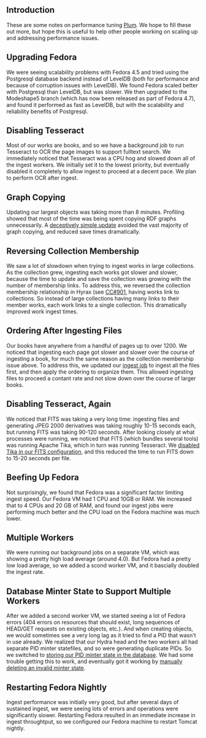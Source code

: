 ## Introduction
These are some notes on performance tuning [Plum](https://github.com/pulibrary/plum/).  We hope
to fill these out more, but hope this is useful to help other people working on scaling up and
addressing performance issues.

## Upgrading Fedora
We were seeing scalability problems with Fedora 4.5 and tried using the Postgresql database backend
instead of LevelDB (both for performance and because of corruption issues with LevelDB).  We found
Fedora scaled better with Postgresql than LevelDB, but was slower.  We then upgraded to the
Modeshape5 branch (which has now been released as part of Fedora 4.7), and found it performed as
fast as LevelDB, but with the scalability and reliability benefits of Postgresql.

## Disabling Tesseract
Most of our works are books, and so we have a background job to run Tesseract to OCR the page
images to support fulltext search.  We immediately noticed that Tesseract was a CPU hog and slowed
down all of the ingest workers.  We initially set it to the lowest priority, but eventually
disabled it completely to allow ingest to proceed at a decent pace.  We plan to perform OCR after
ingest.

## Graph Copying
Updating our largest objects was taking more than 8 minutes.  Profiling showed that most of the time was being spent copying RDF graphs unnecessarily.  A [deceptively simple update](https://github.com/projecthydra/active_fedora/commit/f6ac3fbe04d5c0fedb64b7c04a34ca207d29f7f7#diff-4827a9cc4420720ae18bf842f60f18f5R46)
avoided the vast majority of graph copying, and reduced save times dramatically.

## Reversing Collection Membership
We saw a lot of slowdown when trying to ingest works in large collections.  As the collection grew,
ingesting each works got slower and slower, because the time to update and save the collection was
growing with the number of membership links.  To address this, we reversed the collection
membership relationship in Hyrax (see [CC#901](https://github.com/projecthydra/curation_concerns/pull/901),
having works link to collections.  So instead of large collections having many links to their
member works, each work links to a single collection.  This dramatically improved work ingest times.

## Ordering After Ingesting Files
Our books have anywhere from a handful of pages up to over 1200.  We noticed that ingesting each
page got slower and slower over the course of ingesting a book, for much the same reason as the
collection membership issue above.  To address this, we updated our
[ingest job](https://github.com/pulibrary/plum/blob/master/app/jobs/ingest_mets_job.rb) to ingest
all the files first, and then apply the ordering to organize them.  This allowed ingesting files to
proceed a contant rate and not slow down over the course of larger books.

## Disabling Tesseract, Again
We noticed that FITS was taking a very long time: ingesting files and generating JPEG 2000
derivatives was taking roughly 10-15 seconds each, but running FITS was taking 90-120 seconds.
After looking closely at what processes were running, we noticed that FITS (which bundles several
tools) was running Apache Tika, which in turn was running Tesseract.  We [disabled Tika in our FITS
configuration](https://github.com/ucsdlib/ansible-role-fits/pull/2), and this reduced the time to
run FITS down to 15-20 seconds per file.

## Beefing Up Fedora
Not surprisingly, we found that Fedora was a significant factor limiting ingest speed.  Our Fedora
VM had 1 CPU and 10GB or RAM.  We increased that to 4 CPUs and 20 GB of RAM, and found our ingest
jobs were performing much better and the CPU load on the Fedora machine was much lower.

## Multiple Workers
We were running our background jobs on a separate VM, which was showing a pretty high load average
(around 4.0).  But Fedora had a pretty low load average, so we added a scond worker VM, and it
bascially doubled the ingest rate.

## Database Minter State to Support Multiple Workers
After we added a second worker VM, we started seeing a lot of Fedora errors (404 errors on
resources that should exist, long sequences of HEAD/GET requests on existing objects, etc.).  And
when creating objects, we would sometimes see a very long lag as it tried to find a PID that wasn't
in use already.  We realized that our Hydra head and the two workers all had separate PID minter
statefiles, and so were generating duplicate PIDs.  So we switched to [storing our PID minter state
in the database](https://github.com/projecthydra/active_fedora-noid#use-database-based-minter-state).
We had some trouble getting this to work, and eventually got it working by [manually deleting an
invalid minter state](https://gist.github.com/escowles/c5f1b505954ab368fa659614a2a85610).

## Restarting Fedora Nightly
Ingest performance was initially very good, but after several days of sustained ingest, we were seeing
lots of errors and operations were significantly slower.  Restarting Fedora resulted in an immediate
increase in ingest throughtput, so we configured our Fedora machine to restart Tomcat nightly.
